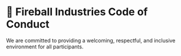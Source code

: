 # 🧬 Fireball Industries Code of Conduct

We are committed to providing a welcoming, respectful, and inclusive environment for all participants.



